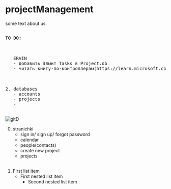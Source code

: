 # projectManagement
some text about us.

##
<pre>
<span color="yellow"><b>TO DO:</b></span>
<br />

   ERVIN
   - добавить Элмнт Tasks в Project.db
   - читать книгу-по-контроллерам(https://learn.microsoft.com/ru-ru/aspnet/core/mvc/models/model-binding?view=aspnetcore-8.0)



2. databases
   - accounts
   - projects
   - 

</pre>
![gitD](https://cdn.discordapp.com/attachments/1154727104257208401/1164869040041373758/image.png)

0. stranichki
   + sign in/ sign up/ forgot password   
   - calendar
   - people(contacts)
   + create new project
   - projects

##
1. First list item
   - First nested list item
     - Second nested list item
